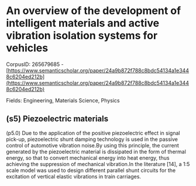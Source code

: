 # An overview of the development of intelligent materials and active vibration isolation systems for vehicles

CorpusID: 265679685 - [https://www.semanticscholar.org/paper/24a9b872f788c8bdc54134a1e3448c6204ed212b](https://www.semanticscholar.org/paper/24a9b872f788c8bdc54134a1e3448c6204ed212b)

Fields: Engineering, Materials Science, Physics

## (s5) Piezoelectric materials
(p5.0) Due to the application of the positive piezoelectric effect in signal pick-up, piezoelectric shunt damping technology is used in the passive control of automotive vibration noise.By using this principle, the current generated by the piezoelectric material is dissipated in the form of thermal energy, so that to convert mechanical energy into heat energy, thus achieving the suppression of mechanical vibration.In the literature [14], a 1:5 scale model was used to design different parallel shunt circuits for the excitation of vertical elastic vibrations in train carriages.
